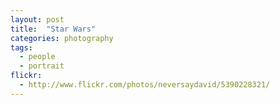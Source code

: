 ```yaml
---
layout: post
title:  "Star Wars"
categories: photography
tags:
  - people 
  - portrait
flickr: 
  - http://www.flickr.com/photos/neversaydavid/5390228321/
---
```

